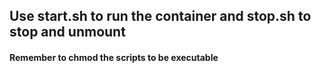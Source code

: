 ## Use start.sh to run the container and stop.sh to stop and unmount
#### Remember to chmod the scripts to be executable